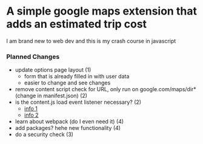 # A simple google maps extension that adds an estimated trip cost

I am brand new to web dev and this is my crash course in javascript

### Planned Changes
* update options page layout (1)
  * form that is already filled in with user data
  * easier to change and see changes
* remove content script check for URL, only run on google.com/maps/dir* (change in manifest.json) (2)
* is the content.js load event listener necessary? (2)
  * [info 1](https://developer.mozilla.org/en-US/docs/Web/API/Document/readystatechange_event)
  * [info 2](https://developer.mozilla.org/en-US/docs/Web/API/Document/readyState)
* learn about webpack (do I even need it) (4)
* add packages? hehe new functionality (4)
* do a security check (3)
